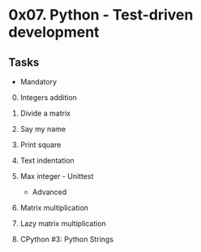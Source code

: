 # 0x07. Python - Test-driven development
## Tasks

   * Mandatory
0. Integers addition
1. Divide a matrix
2. Say my name
3. Print square
4. Text indentation
5. Max integer - Unittest

      * Advanced
6. Matrix multiplication
7. Lazy matrix multiplication
8. CPython #3: Python Strings